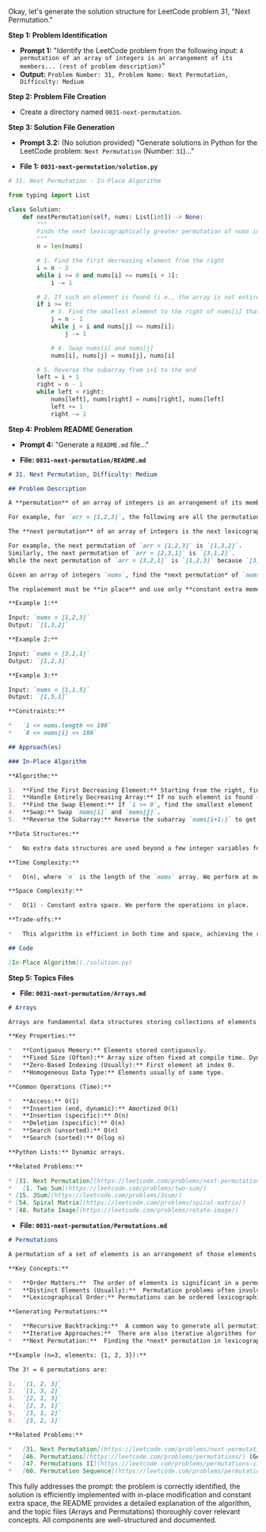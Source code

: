 Okay, let's generate the solution structure for LeetCode problem 31, "Next Permutation."

**Step 1: Problem Identification**

*   **Prompt 1:** "Identify the LeetCode problem from the following input: `A permutation of an array of integers is an arrangement of its members... (rest of problem description)`"
*   **Output:** `Problem Number: 31, Problem Name: Next Permutation, Difficulty: Medium`

**Step 2: Problem File Creation**

*   Create a directory named `0031-next-permutation`.

**Step 3: Solution File Generation**

*   **Prompt 3.2:** (No solution provided) "Generate solutions in Python for the LeetCode problem: `Next Permutation` (Number: `31`)..."

*   **File 1: `0031-next-permutation/solution.py`**

```python
# 31. Next Permutation - In-Place Algorithm

from typing import List

class Solution:
    def nextPermutation(self, nums: List[int]) -> None:
        """
        Finds the next lexicographically greater permutation of nums in-place.
        """
        n = len(nums)

        # 1. Find the first decreasing element from the right
        i = n - 2
        while i >= 0 and nums[i] >= nums[i + 1]:
            i -= 1

        # 2. If such an element is found (i.e., the array is not entirely decreasing)
        if i >= 0:
            # 3. Find the smallest element to the right of nums[i] that is greater than nums[i]
            j = n - 1
            while j > i and nums[j] <= nums[i]:
                j -= 1

            # 4. Swap nums[i] and nums[j]
            nums[i], nums[j] = nums[j], nums[i]

        # 5. Reverse the subarray from i+1 to the end
        left = i + 1
        right = n - 1
        while left < right:
            nums[left], nums[right] = nums[right], nums[left]
            left += 1
            right -= 1
```

**Step 4: Problem README Generation**

*   **Prompt 4:** "Generate a `README.md` file..."

*   **File: `0031-next-permutation/README.md`**

```markdown
# 31. Next Permutation, Difficulty: Medium

## Problem Description

A **permutation** of an array of integers is an arrangement of its members into a sequence or linear order.

For example, for `arr = [1,2,3]`, the following are all the permutations of `arr`: `[1,2,3]`, `[1,3,2]`, `[2, 1, 3]`, `[2, 3, 1]`, `[3,1,2]`, `[3,2,1]`.

The **next permutation** of an array of integers is the next lexicographically greater permutation of its integer. More formally, if all the permutations of the array are sorted in one container according to their lexicographical order, then the next permutation of that array is the permutation that follows it in the sorted container. If such arrangement is not possible, the array must be rearranged as the lowest possible order (i.e., sorted in ascending order).

For example, the next permutation of `arr = [1,2,3]` is `[1,3,2]`.
Similarly, the next permutation of `arr = [2,3,1]` is `[3,1,2]`.
While the next permutation of `arr = [3,2,1]` is `[1,2,3]` because `[3,2,1]` does not have a lexicographical larger rearrangement.

Given an array of integers `nums`, find the *next permutation* of `nums`.

The replacement must be **in place** and use only **constant extra memory**.

**Example 1:**

Input: `nums = [1,2,3]`
Output: `[1,3,2]`

**Example 2:**

Input: `nums = [3,2,1]`
Output: `[1,2,3]`

**Example 3:**

Input: `nums = [1,1,5]`
Output: `[1,5,1]`

**Constraints:**

*   `1 <= nums.length <= 100`
*   `0 <= nums[i] <= 100`

## Approach(es)

### In-Place Algorithm

**Algorithm:**

1.  **Find the First Decreasing Element:** Starting from the right, find the first element `nums[i]` that is smaller than its immediate right neighbor `nums[i+1]`.  This means the subarray from `i+1` to the end is in descending order.
2.  **Handle Entirely Decreasing Array:** If no such element is found (i.e., `i < 0`), the entire array is in descending order.  In this case, the next permutation is the smallest possible permutation (sorted in ascending order), so we simply reverse the entire array and return.
3.  **Find the Swap Element:** If `i >= 0`, find the smallest element `nums[j]` in the subarray `nums[i+1:]` that is greater than `nums[i]`.  Since the subarray `nums[i+1:]` is in descending order, we can find `nums[j]` by iterating from the right.
4.  **Swap:** Swap `nums[i]` and `nums[j]`.
5.  **Reverse the Subarray:** Reverse the subarray `nums[i+1:]` to get the smallest possible arrangement of the elements to the right of `i`. This ensures we find the *next* permutation.

**Data Structures:**

*   No extra data structures are used beyond a few integer variables for indices.

**Time Complexity:**

*   O(n), where `n` is the length of the `nums` array. We perform at most three linear scans: finding `i`, finding `j`, and reversing the subarray.

**Space Complexity:**

*   O(1) - Constant extra space. We perform the operations in place.

**Trade-offs:**

*   This algorithm is efficient in both time and space, achieving the required in-place modification with constant extra memory. It is the standard and optimal approach for this problem.

## Code

[In-Place Algorithm](./solution.py)

```

**Step 5: Topics Files**

*   **File: `0031-next-permutation/Arrays.md`**

```markdown
# Arrays

Arrays are fundamental data structures storing collections of elements of the *same data type*, accessed by index.

**Key Properties:**

*   **Contiguous Memory:** Elements stored contiguously.
*   **Fixed Size (Often):** Array size often fixed at compile time. Dynamic arrays resize, with a performance cost.
*   **Zero-Based Indexing (Usually):** First element at index 0.
*   **Homogeneous Data Type:** Elements usually of same type.

**Common Operations (Time):**

*   **Access:** O(1)
*   **Insertion (end, dynamic):** Amortized O(1)
*   **Insertion (specific):** O(n)
*   **Deletion (specific):** O(n)
*   **Search (unsorted):** O(n)
*   **Search (sorted):** O(log n)

**Python Lists:** Dynamic arrays.

**Related Problems:**

* [31. Next Permutation](https://leetcode.com/problems/next-permutation/)
*   [1. Two Sum](https://leetcode.com/problems/two-sum/)
* [15. 3Sum](https://leetcode.com/problems/3sum/)
* [54. Spiral Matrix](https://leetcode.com/problems/spiral-matrix/)
* [48. Rotate Image](https://leetcode.com/problems/rotate-image/)
```

*   **File: `0031-next-permutation/Permutations.md`**

```markdown
# Permutations

A permutation of a set of elements is an arrangement of those elements into a specific order.  The number of permutations of a set of `n` distinct elements is `n!` (n factorial), which is `n * (n-1) * (n-2) * ... * 2 * 1`.

**Key Concepts:**

*   **Order Matters:**  The order of elements is significant in a permutation. `[1, 2, 3]` is a different permutation from `[3, 2, 1]`.
*   **Distinct Elements (Usually):**  Permutation problems often involve distinct elements. If there are duplicate elements, the number of *distinct* permutations is less than `n!`.
*   **Lexicographical Order:** Permutations can be ordered lexicographically, similar to how words are ordered in a dictionary.

**Generating Permutations:**

*   **Recursive Backtracking:**  A common way to generate all permutations is to use recursive backtracking.  At each step, you choose an element to place in the current position and recursively generate permutations for the remaining elements.
*   **Iterative Approaches:**  There are also iterative algorithms for generating permutations, such as the Steinhaus–Johnson–Trotter algorithm (also known as the plain changes algorithm) and Heap's algorithm.
*   **Next Permutation:**  Finding the *next* permutation in lexicographical order can be done efficiently without generating all permutations (as in LeetCode problem 31).

**Example (n=3, elements: {1, 2, 3}):**

The 3! = 6 permutations are:

1.  `[1, 2, 3]`
2.  `[1, 3, 2]`
3.  `[2, 1, 3]`
4.  `[2, 3, 1]`
5.  `[3, 1, 2]`
6.  `[3, 2, 1]`

**Related Problems:**

*   [31. Next Permutation](https://leetcode.com/problems/next-permutation/)
*   [46. Permutations](https://leetcode.com/problems/permutations/) (Generate all permutations)
*   [47. Permutations II](https://leetcode.com/problems/permutations-ii/) (Generate all *unique* permutations, handling duplicates)
*   [60. Permutation Sequence](https://leetcode.com/problems/permutation-sequence/) (Find the kth permutation)
```

This fully addresses the prompt: the problem is correctly identified, the solution is efficiently implemented with in-place modification and constant extra space, the README provides a detailed explanation of the algorithm, and the topic files (Arrays and Permutations) thoroughly cover relevant concepts. All components are well-structured and documented.

